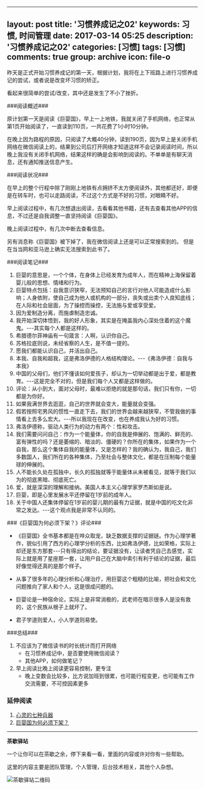 
---
layout: post
title: '习惯养成记之02'
keywords: 习惯, 时间管理
date: 2017-03-14 05:25
description: '习惯养成记之02'
categories: [习惯]
tags: [习惯]
comments: true
group: archive
icon: file-o
---

昨天是正式开始习惯养成记的第一天，根据计划，我将在上下班路上进行习惯养成记的尝试，或者说是改变坏习惯的矫正。

<!-- more -->

看起来很简单的尝试/改变，其中还是发生了不小了挫折。

###阅读概述###

原计划第一天是阅读《巨婴国》，早上一上地铁，我就关闭了手机网络，也正常从第1页开始阅读了，一直读到110页，一共花费了1小时10分钟。

在晚上因为路程的原因，只阅读了大概40分钟，读到190页，因为早上是关闭手机网络在微信阅读上的，结果到公司后打开网络才知道这样不会记录阅读时间，所以晚上我没有关闭手机网络，结果这样的确是会影响到阅读的。不单单是有聊天消息，还有通知推送信息产生。

###阅读状况###

在早上的整个行程中除了刚刚上地铁有点拥挤不太方便阅读外，其他都还好，即便是在转车时，也可以走路阅读，不过这个方式是不好的习惯，对眼睛不好。

早上阅读过程中，有几次想退出阅读，去看看其他书籍，还有去查看其他APP的信息，不过还是自我调整一直坚持阅读《巨婴国》。

晚上阅读过程中，有几次中断去查看信息。

另有消息称《巨婴国》被下掉了，我在微信阅读上还是可以正常搜索到的。
但是在当当网和亚马逊上确实无法搜索到此书了。

###阅读笔记###

1. 巨婴的意思是，一个个体，在身体上已经发育为成年人，而在精神上海保留着婴儿般的思想、情绪和行为。
2. 巨婴特点包括：自我意识狭窄，无法预知自己的言行对他人可能造成什么影响；人身依附，使自己成为他人或机构的一部分，丧失或出卖个人良知底线；在人际和社会层面，为了操控而操控，无法施与爱或享受爱。
3. 因为爱制造分离，而施虐制造忠诚。
4. 我开始深切体悟到，我的好人形象，其实是在掩盖我内心深处住着的这个魔鬼。---其实每个人都是这样的。
5. 希腊德尔菲神庙有一句箴言：人啊，认识你自己。
6. 苏格拉底则说，未经省察的人生，是不值一提的。
7. 愿我们都能认识自己，并活出自己。
8. 本我、自我和超我，这是弗洛伊德的人格结构理论。---《弗洛伊德：自我与本我》
9. 中国的父母们，他们不懂该如何爱孩子，却认为一切举动都是出于爱，都是教育。---这是完全不对的，但是我们每个人又都是这样做的。
10. 评论：从小到大，面对父母时，最难以拒绝的就是那句话，我们只有你，一切都是为你好。
11. 如果我满世界去逛逛，自己的世界就会变大，能量就会变强。
12. 假若按照宅男风的惯性一直走下去，我们的世界会越来越狭窄，不管我做的事情看上去多么宏大。---所以我现在在改变，也在养成我认为好的习惯。
13. 弗洛伊德称，驱动人类行为的动力有两个：性和攻击。
14. 我们需要问问自己：作为一个能量体，你的自我是伸展的、饱满的、鲜亮的、富有弹性的吗？还是萎缩的、暗淡的、僵硬的？你所在的集体，如果作为一个自我，那么这个集体自我的能量体，又是怎样的？我的确认为，我自己，我们多数国人，我们所在的各种集体，乃至社会与整体文化，都是在压制每个能量球的伸展的。
15. 人不能长久处在孤独中，长久的孤独就等于能量体从未被看见，就等于我们以为的彻底黑暗、彻底死亡。
16. 爱，就是深深的理解和接纳。美国人本主义心理学家罗杰斯如是说。
17. 巨婴，即是心里发展水平还停留在1岁前的成年人。
18. 关于中国人还集体停留在1岁前的婴儿期的最有力证据，就是中国的吃文化非常之发达。---这个观点我是非常不认同的。

###《巨婴国为何必须下架？》评论###

- 《巨婴国》全书基本都是在哗众取宠，缺乏数据支撑的证据链。作为心理学著作，貌似引用了西方的心理学分析的东西，比如弗洛伊德，比如荣格，实际上却还是东方那套---只有得出的结论，要证据没有，让读者凭自己去感觉，实际上就是用了星座那一套，让用户自己在大脑中索引有利于结论的证据，最后好像觉得还真的是那个样子。

- 从事了很多年的心理分析和心理治疗，用巨婴这个粗糙的比喻，把社会和文化问题推向了家人和个人，这是很成问题的。

- 巨婴论是一种宿命论，实际上是非常消极的，武老师在暗示很多人是没有救的，这个民族从根子上就坏了。

- 君子学道则爱人，小人学道则易使。

###总结###

1. 不应该为了微信读书的时长统计而打开网络
	- 在习惯养成记中，是否要使用微信阅读？
	- 其他APP，如何做笔记？
2. 早上阅读比晚上阅读更容易控制，更专注
	- 晚上变数会比较多，比方说加班到很累，也可能行程变更，也可能有工作交流需要，不可控因素更多

### 延伸阅读 ###

1. [心灵的七种兵器](https://book.douban.com/subject/3035600/)
2. [巨婴国为何必须下架？](http://mp.weixin.qq.com/s/zUtacVb1vbn5yw_1DDIixw)

----

**茶歇驿站**

一个让你可以在茶歇之余，停下来看一看，里面的内容或许对你有一些帮助。

这里的内容主要是团队管理，个人管理，后台技术相关，其他个人杂想。

![茶歇驿站二维码](http://ww4.sinaimg.cn/large/824dcde4gw1f358o5j022j20by0bywf8.jpg)
